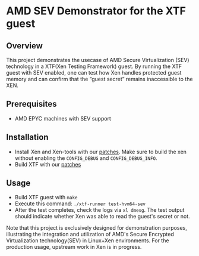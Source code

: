 # AMD SEV Demonstrator for the XTF guest

## Overview

This project demonstrates the usecase of AMD Secure Virtualization (SEV) technology in a XTF(Xen Testing Framework) guest. By running the XTF guest with SEV enabled, one can test how Xen handles protected guest memory and can confirm that the “guest secret” remains inaccessible to the XEN.

## Prerequisites

- AMD EPYC machines with SEV support

## Installation
- Install Xen and Xen-tools with our [patches](https://github.com/xcp-ng/xen/commits/hyper_sev_4.19/). Make sure to build the xen without enabling the `CONFIG_DEBUG` and `CONFIG_DEBUG_INFO`.
- Build XTF with our [patches](https://github.com/xcp-ng/xtf/commits/hyper_sev_xtf/)

## Usage
- Build XTF guest with `make`
- Execute this command: `./xtf-runner test-hvm64-sev`
- After the test completes, check the logs via `xl dmesg`. The test output should indicate whether Xen was able to read the guest's secret or not.

Note that this project is exclusively designed for demonstration purposes, illustrating the integration and utilization of AMD's Secure Encrypted Virtualization technology(SEV) in Linux+Xen environments. For the production usage, upstream work in Xen is in progress.


